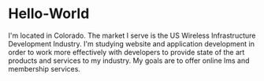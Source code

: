 # Hello-World

I'm located in Colorado. The market I serve is the US Wireless Infrastructure Development Industry.
I'm studying website and application development in order to work more effectively with developers
to provide state of the art products and services to my industry. 
My goals are to offer online lms and membership services. 
